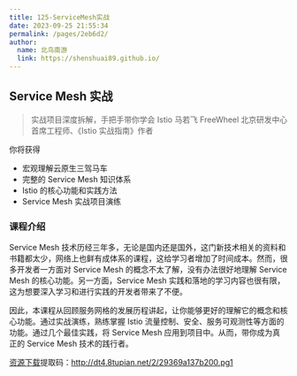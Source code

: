 ```yaml
---
title: 125-ServiceMesh实战
date: 2023-09-25 21:55:34
permalink: /pages/2eb6d2/
author: 
  name: 北鸟南游
  link: https://shenshuai89.github.io/
---
```

## Service Mesh 实战

> 实战项目深度拆解，手把手带你学会 Istio
> 马若飞  FreeWheel 北京研发中心首席工程师、《Istio 实战指南》作者

你将获得

- 宏观理解云原生三驾马车
- 完整的 Service Mesh 知识体系
- Istio 的核心功能和实践方法
- Service Mesh 实战项目演练

### 课程介绍

Service Mesh 技术历经三年多，无论是国内还是国外，这门新技术相关的资料和书籍都太少，网络上也鲜有成体系的课程，这给学习者增加了时间成本。然而，很多开发者一方面对 Service Mesh 的概念不太了解，没有办法很好地理解 Service Mesh 的核心功能。另一方面，Service Mesh 实践和落地的学习内容也很有限，这为想要深入学习和进行实践的开发者带来了不便。

因此，本课程从回顾服务网格的发展历程讲起，让你能够更好的理解它的概念和核心功能。通过实战演练，熟练掌握 Istio 流量控制、安全、服务可观测性等方面的功能。通过几个最佳实践，将 Service Mesh 应用到项目中。从而，带你成为真正的 Service Mesh 技术的践行者。

[资源下载](https://www.aliyundrive.com/s/M397hbFiGdX)提取码：http://dt4.8tupian.net/2/29369a137b200.pg1	
